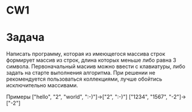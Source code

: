 # CW1

# Задача #

Написать программу, которая из имеющегося массива строк формирует массив из строк, длина которых меньше либо равна 3 символа. Первоначальный масиив можно ввести с клавиатуры, либо задать на старте выполнения алгоритма. При решении не рекомендуется пользоваться коллекциями, лучше обойтись исключительно массивами.

Примеры 
["hello", "2", "world", ":-)"]->["2", ":-)"]
["1234", "1567", "-2"]-> ["-2"]
